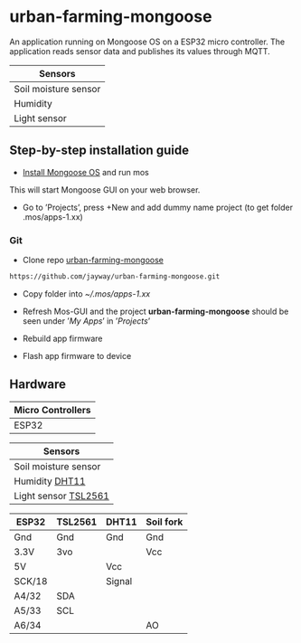 # urban-farming-mongoose

An application running on Mongoose OS on a ESP32 micro controller.
The application reads sensor data and publishes its values through MQTT.

| Sensors      |
| --------- |
| Soil moisture sensor |
| Humidity  |
| Light sensor |

## Step-by-step installation guide

- [Install Mongoose OS](https://mongoose-os.com/software.html) and run mos

This will start Mongoose GUI on your web browser.

- Go to ’Projects’, press +New and add dummy name project (to get folder .mos/apps-1.xx)

### Git
- Clone repo [urban-farming-mongoose](https://github.com/jayway/urban-farming-mongoose.git)
```bash
https://github.com/jayway/urban-farming-mongoose.git
```
- Copy folder into _~/.mos/apps-1.xx_
- Refresh Mos-GUI and the project __urban-farming-mongoose__ should be seen under ’_My Apps_’ in ’_Projects_’

- Rebuild app firmware

- Flash app firmware to device

## Hardware

| Micro Controllers      |
| --------- |
| ESP32  |

| Sensors      |
| --------- |
| Soil moisture sensor  |
| Humidity [DHT11](https://www.indiamart.com/proddetail/humidity-and-temperature-sensor-dht-11-14742150312.html) |
| Light sensor [TSL2561](https://www.adafruit.com/product/439)|


| ESP32  | TSL2561     | DHT11 | Soil fork |
| --------- |--------- |--------- |--------- |
| Gnd  |  Gnd | Gnd | Gnd |
| 3.3V  | 3vo | | Vcc |
| 5V  | | Vcc |
| SCK/18  | | Signal |
| A4/32  | SDA ||
| A5/33  | SCL ||
| A6/34  ||| AO |
